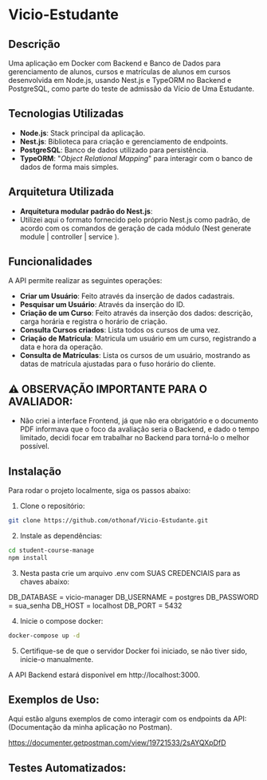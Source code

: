 # Vicio-Estudante

## Descrição

Uma aplicação em Docker com Backend e Banco de Dados para gerenciamento de alunos, cursos e matrículas de alunos em cursos desenvolvida em Node.js, usando Nest.js e TypeORM no Backend e PostgreSQL, como parte do teste de admissão da Vício de Uma Estudante.


## Tecnologias Utilizadas
- **Node.js**: Stack principal da aplicação.
- **Nest.js**: Biblioteca para criação e gerenciamento de endpoints.
- **PostgreSQL**: Banco de dados utilizado para persistência.
- **TypeORM**: "_Object Relational Mapping_" para interagir com o banco de dados de forma mais simples.

## Arquitetura Utilizada
- **Arquitetura modular padrão do Nest.js**:  </br>
- Utilizei aqui o formato fornecido pelo próprio Nest.js como padrão, de acordo com os comandos de geração de cada módulo (Nest generate module | controller | service <nome>).

## Funcionalidades
A API permite realizar as seguintes operações:
- **Criar um Usuário**: Feito através da inserção de dados cadastrais.
- **Pesquisar um Usuário**: Através da inserção do ID.
- **Criação de um Curso**: Feito através da inserção dos dados: descrição, carga horária e
registra o horário de criação. 
- **Consulta Cursos criados**: Lista todos os cursos de uma vez.
- **Criação de Matrícula**: Matricula um usuário em um curso, registrando
a data e hora da operação.
- **Consulta de Matrículas**: Lista os cursos de um usuário, mostrando
as datas de matrícula ajustadas para o fuso horário do cliente.


## :warning: OBSERVAÇÃO IMPORTANTE PARA O AVALIADOR:

* Não criei a interface Frontend, já que não era obrigatório e o documento PDF informava que o foco da avaliação seria o Backend, e dado o tempo limitado, decidi focar em trabalhar no Backend para torná-lo o melhor possível.


## Instalação
Para rodar o projeto localmente, siga os passos abaixo:

1. Clone o repositório:
```bash
git clone https://github.com/othonaf/Vicio-Estudante.git
```

2. Instale as dependências:

```bash
cd student-course-manage
npm install
```
3. Nesta pasta crie um arquivo .env com SUAS CREDENCIAIS para as chaves abaixo:
   
DB_DATABASE = vicio-manager
DB_USERNAME = postgres
DB_PASSWORD = sua_senha
DB_HOST = localhost
DB_PORT = 5432

4. Inicie o compose docker:
   
```bash
docker-compose up -d
```
  
5. Certifique-se de que o servidor Docker foi iniciado, se não tiver sido, inicie-o manualmente.

A API Backend estará disponível em http://localhost:3000.

## Exemplos de Uso:
Aqui estão alguns exemplos de como interagir com os endpoints da API:</br>
 (Documentação da minha aplicação no Postman).

https://documenter.getpostman.com/view/19721533/2sAYQXpDfD

## Testes Automatizados:





